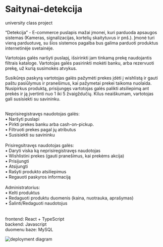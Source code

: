 # Saitynai-detekcija
university class project

“Detekcija” - E-commerce puslapis mažai įmonei, kuri parduoda apsaugos sistemas (Kameras, signalizacijas, kortelių skaitytuvus ir pnš.). Įmonė turi vieną parduotuvę, su šios sistemos pagalba bus galima parduoti produktus internetinėje svetainėje. 

Vartotojas galės naršyti puslapį, išsirinkti jam tinkamą prekę naudojantis filtrais kataloge. Vartotojas galės pasirinkti mokėti banku, arba rezervuoti prekę, už kurią susimokės atvykus. 

Susikūręs paskyrą vartotojas galės pažymėti prekes įdėti į wishlistą ir gauti paštu pasiūlymus ir pranešimus, kai pažymetai prekei taikoma nuolaida. Nusipirkus produktą, prisijungęs vartotojas galės palikti atsiliepimą ant prekės ir ją įvertinti nuo 1 iki 5 žvaigždučių. Kilus neaiškumam, vartotojas gali susisiekti su savininku.

<br>
Neprisiregistravęs naudotojas galės:<br>
• Naršyti puslapi<br>
• Pirkti prekes banku arba cash-on-pickup. <br>
• Filtruoti prekes pagal jų atributus<br>
• Susisiekti su savininku<br>
<br>
Prisiregsitravęs naudotojas galės:<br>
• Daryti viska ką neprisiregistravęs naudotojas<br>
• Wishlistini prekes (gauti pranešimus, kai prekėms akcija)<br>
• Prisijungti<br>
• Atsijungti<br>
• Rašyti produkto atsiliepimus<br>
• Regauoti paskyros informaciją<br>
<br>
Administratorius:<br>
• Kelti produktus<br>
• Redaguoti produktu duomenis (kaina, nuotrauka, aprašymas)<br>
• Šalinti/Redaguoti naudotojus<br>
<br><br>
frontend: React + TypeScript<br>
backend: Javascript<br>
duomenu baze: MySQL<br>

![deployment diagram](https://github.com/shineroo/Saitynai-detekcija/assets/18055189/370a3bab-6f71-4eb3-840e-35110f825f01)

